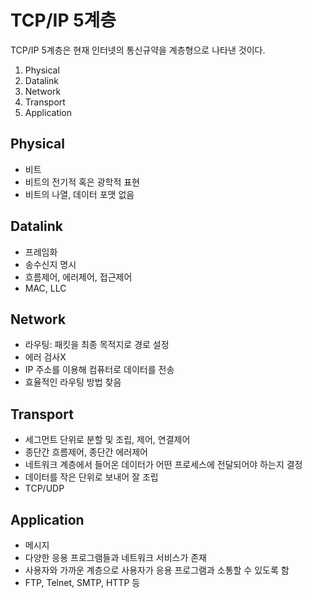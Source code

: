 # TCP/IP 5계층

TCP/IP 5계층은 현재 인터넷의 통신규약을 계층형으로 나타낸 것이다. 

1. Physical
2. Datalink
3. Network
4. Transport
5. Application

## Physical
- 비트
- 비트의 전기적 혹은 광학적 표현
- 비트의 나열, 데이터 포맷 없음

## Datalink
- 프레임화
- 송수신지 명시
- 흐름제어, 에러제어, 접근제어
- MAC, LLC

## Network
- 라우팅: 패킷을 최종 목적지로 경로 설정
- 에러 검사X
- IP 주소를 이용해 컴퓨터로 데이터를 전송
- 효율적인 라우팅 방법 찾음

## Transport
- 세그먼트 단위로 분할 및 조립, 제어, 연결제어
- 종단간 흐름제어, 종단간 에러제어
- 네트워크 계층에서 들어온 데이터가 어떤 프로세스에 전달되어야 하는지 결정
- 데이터를 작은 단위로 보내어 잘 조립
- TCP/UDP

## Application
- 메시지
- 다양한 응용 프로그램들과 네트워크 서비스가 존재
- 사용자와 가까운 계층으로 사용자가 응용 프로그램과 소통할 수 있도록 함
- FTP, Telnet, SMTP, HTTP 등
